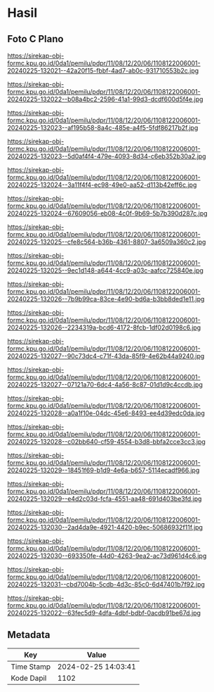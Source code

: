 # Hasil

## Foto C Plano

https://sirekap-obj-formc.kpu.go.id/0da1/pemilu/pdpr/11/08/12/20/06/1108122006001-20240225-132021--42a20f15-fbbf-4ad7-ab0c-931710553b2c.jpg

https://sirekap-obj-formc.kpu.go.id/0da1/pemilu/pdpr/11/08/12/20/06/1108122006001-20240225-132022--b08a4bc2-2596-41a1-99d3-dcdf600d5f4e.jpg

https://sirekap-obj-formc.kpu.go.id/0da1/pemilu/pdpr/11/08/12/20/06/1108122006001-20240225-132023--af195b58-8a4c-485e-a4f5-5fdf86217b2f.jpg

https://sirekap-obj-formc.kpu.go.id/0da1/pemilu/pdpr/11/08/12/20/06/1108122006001-20240225-132023--5d0af4f4-479e-4093-8d34-c6eb352b30a2.jpg

https://sirekap-obj-formc.kpu.go.id/0da1/pemilu/pdpr/11/08/12/20/06/1108122006001-20240225-132024--3a11f4f4-ec98-49e0-aa52-d113b42eff6c.jpg

https://sirekap-obj-formc.kpu.go.id/0da1/pemilu/pdpr/11/08/12/20/06/1108122006001-20240225-132024--67609056-eb08-4c0f-9b69-5b7b390d287c.jpg

https://sirekap-obj-formc.kpu.go.id/0da1/pemilu/pdpr/11/08/12/20/06/1108122006001-20240225-132025--cfe8c564-b36b-4361-8807-3a6509a360c2.jpg

https://sirekap-obj-formc.kpu.go.id/0da1/pemilu/pdpr/11/08/12/20/06/1108122006001-20240225-132025--9ec1d148-a644-4cc9-a03c-aafcc725840e.jpg

https://sirekap-obj-formc.kpu.go.id/0da1/pemilu/pdpr/11/08/12/20/06/1108122006001-20240225-132026--7b9b99ca-83ce-4e90-bd6a-b3bb8ded1e11.jpg

https://sirekap-obj-formc.kpu.go.id/0da1/pemilu/pdpr/11/08/12/20/06/1108122006001-20240225-132026--2234319a-bcd6-4172-8fcb-1df02d0198c6.jpg

https://sirekap-obj-formc.kpu.go.id/0da1/pemilu/pdpr/11/08/12/20/06/1108122006001-20240225-132027--90c73dc4-c71f-43da-85f9-4e62b44a9240.jpg

https://sirekap-obj-formc.kpu.go.id/0da1/pemilu/pdpr/11/08/12/20/06/1108122006001-20240225-132027--07121a70-6dc4-4a56-8c87-01d1d9c4ccdb.jpg

https://sirekap-obj-formc.kpu.go.id/0da1/pemilu/pdpr/11/08/12/20/06/1108122006001-20240225-132028--a0a1f10e-04dc-45e6-8493-ee4d39edc0da.jpg

https://sirekap-obj-formc.kpu.go.id/0da1/pemilu/pdpr/11/08/12/20/06/1108122006001-20240225-132028--c02bb640-cf59-4554-b3d8-bbfa2cce3cc3.jpg

https://sirekap-obj-formc.kpu.go.id/0da1/pemilu/pdpr/11/08/12/20/06/1108122006001-20240225-132029--18451f69-b1d9-4e6a-b657-5114ecadf966.jpg

https://sirekap-obj-formc.kpu.go.id/0da1/pemilu/pdpr/11/08/12/20/06/1108122006001-20240225-132029--e4d2c03d-fcfa-4551-aa48-691d403be3fd.jpg

https://sirekap-obj-formc.kpu.go.id/0da1/pemilu/pdpr/11/08/12/20/06/1108122006001-20240225-132030--2ad4da9e-4921-4420-b9ec-50686932f11f.jpg

https://sirekap-obj-formc.kpu.go.id/0da1/pemilu/pdpr/11/08/12/20/06/1108122006001-20240225-132030--693350fe-44d0-4263-9ea2-ac73d961d4c6.jpg

https://sirekap-obj-formc.kpu.go.id/0da1/pemilu/pdpr/11/08/12/20/06/1108122006001-20240225-132031--cbd7004b-5cdb-4d3c-85c0-6d47401b7f92.jpg

https://sirekap-obj-formc.kpu.go.id/0da1/pemilu/pdpr/11/08/12/20/06/1108122006001-20240225-132022--63fec5d9-4dfa-4dbf-bdbf-0acdb91be67d.jpg


## Metadata

| Key        | Value               |
| ---------- | ------------------- |
| Time Stamp | 2024-02-25 14:03:41 |
| Kode Dapil | 1102                |



